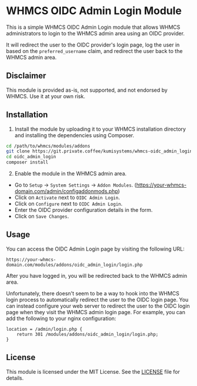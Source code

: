 # WHMCS OIDC Admin Login Module

This is a simple WHMCS OIDC Admin Login module that allows WHMCS administrators
to login to the WHMCS admin area using an OIDC provider.

It will redirect the user to the OIDC provider's login page, log the user in
based on the `preferred_username` claim, and redirect the user back to the WHMCS
admin area.

## Disclaimer

This module is provided as-is, not supported, and not endorsed by WHMCS. Use it
at your own risk.

## Installation

1. Install the module by uploading it to your WHMCS installation directory and
installing the dependencies using Composer.

```bash
cd /path/to/whmcs/modules/addons
git clone https://git.private.coffee/kumisystems/whmcs-oidc_admin_login.git oidc_admin_login
cd oidc_admin_login
composer install
```

2. Enable the module in the WHMCS admin area.

- Go to `Setup` -> `System Settings` -> `Addon Modules`. (https://your-whmcs-domain.com/admin/configaddonmods.php)
- Click on `Activate` next to `OIDC Admin Login`.
- Click on `Configure` next to `OIDC Admin Login`.
- Enter the OIDC provider configuration details in the form.
- Click on `Save Changes`.

## Usage

You can access the OIDC Admin Login page by visiting the following URL:

```
https://your-whmcs-domain.com/modules/addons/oidc_admin_login/login.php
```

After you have logged in, you will be redirected back to the WHMCS admin area.

Unfortunately, there doesn't seem to be a way to hook into the WHMCS login
process to automatically redirect the user to the OIDC login page. You can
instead configure your web server to redirect the user to the OIDC login page
when they visit the WHMCS admin login page. For example, you can add the
following to your nginx configuration:

```nginx
location = /admin/login.php {
	return 301 /modules/addons/oidc_admin_login/login.php;
}
```

## License

This module is licensed under the MIT License. See the [LICENSE](LICENSE) file
for details.
